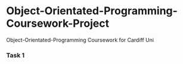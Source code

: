 # Object-Orientated-Programming-Coursework-Project
Object-Orientated-Programming Coursework for Cardiff Uni 


### Task 1

